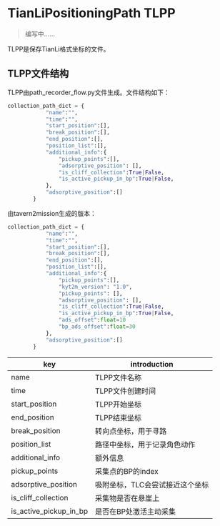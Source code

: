 # TianLiPositioningPath TLPP

> 编写中……

TLPP是保存TianLi格式坐标的文件。

## TLPP文件结构

TLPP由path_recorder_flow.py文件生成。文件结构如下：

```python
collection_path_dict = {
            "name":"",
            "time":"",
            "start_position":[],
            "break_position":[],
            "end_position":[],
            "position_list":[],
            "additional_info":{
                "pickup_points":[],
                "adsorptive_position": [],
                "is_cliff_collection":True|False,
                "is_active_pickup_in_bp":True|False,
            },
            "adsorptive_position":[]
        }
```

由tavern2mission生成的版本：

```python
collection_path_dict = {
            "name":"",
            "time":"",
            "start_position":[],
            "break_position":[],
            "end_position":[],
            "position_list":[],
            "additional_info":{
                "pickup_points":[],
                "kyt2m_version": "1.0", 
                "pickup_points": [], 
                "adsorptive_position": [],
                "is_cliff_collection":True|False,
                "is_active_pickup_in_bp":True|False,
                "ads_offset":float=10
                "bp_ads_offset":float=30
            },
            "adsorptive_position":[]
        }
```

| key                    | introduction                    |
| ---------------------- | ------------------------------- |
| name                   | TLPP文件名称                    |
| time                   | TLPP文件创建时间                |
| start_position         | TLPP开始坐标                    |
| end_position           | TLPP结束坐标                    |
| break_position         | 转向点坐标，用于寻路            |
| position_list          | 路径中坐标，用于记录角色动作    |
| additional_info        | 额外信息                        |
| pickup_points          | 采集点的BP的index               |
| adsorptive_position    | 吸附坐标，TLC会尝试接近这个坐标 |
| is_cliff_collection    | 采集物是否在悬崖上              |
| is_active_pickup_in_bp | 是否在BP处激活主动采集          |
